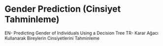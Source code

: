 # Gender Prediction (Cinsiyet Tahminleme)

EN- Predicting Gender of Individuals Using a Decision Tree
TR- Karar Ağacı Kullanarak Bireylerin Cinsiyetlerini Tahminleme
